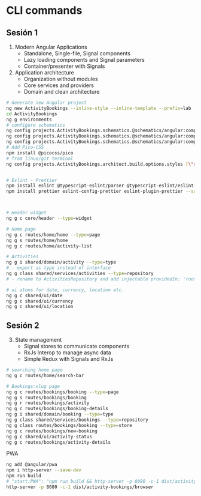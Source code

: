 # CLI commands

## Sesión 1

1. Modern Angular Applications
   - Standalone, Single-file, Signal components
   - Lazy loading components and Signal parameters
   - Container/presenter with Signals
2. Application architecture
   - Organization without modules
   - Core services and providers
   - Domain and clean architecture

```bash
# Generate new Angular project
ng new ActivityBookings --inline-style --inline-template --prefix=lab --skip-tests --ssr --style=css
cd ActivityBookings
ng g environments
# configure schematics
ng config projects.ActivityBookings.schematics.@schematics/angular:component.changeDetection \"OnPush\"
ng config projects.ActivityBookings.schematics.@schematics/angular:component.flat true
ng config projects.ActivityBookings.schematics.@schematics/angular:component.style \"none\"
# Add Pico-CSS
npm install @picocss/pico
# from linux/git terminal
ng config projects.ActivityBookings.architect.build.options.styles [\"node_modules/@picocss/pico/css/pico.min.css\",\"src/styles.css\"]


# Eslint - Prettier
npm install eslint @typescript-eslint/parser @typescript-eslint/eslint-plugin --save-dev
npm install prettier eslint-config-prettier eslint-plugin-prettier --save-dev



# Header widget
ng g c core/header --type=widget

# Home page
ng g c routes/home/home --type=page
ng g s routes/home/home
ng g c routes/home/activity-list

# Activities
ng g i shared/domain/activity --type=type
# - export as type instead of interface
ng g class shared/services/activities --type=repository
# - rename to ActivitiesRepository and add injectable providedIn: 'root'

# ui atoms for date, currency, location etc.
ng g c shared/ui/date
ng g c shared/ui/currency
ng g c shared/ui/location

```

## Sesión 2

3. State management
   - Signal stores to communicate components
   - RxJs Interop to manage async data
   - Simple Redux with Signals and RxJs

```bash
# searching home page
ng g c routes/home/search-bar

# Bookings:slug page
ng g c routes/bookings/booking --type=page
ng g s routes/bookings/booking
ng g r routes/bookings/activity
ng g c routes/bookings/booking-details
ng g i shared/domain/booking --type=type
ng g class shared/services/bookings --type=repository
ng g class routes/bookings/booking --type=store
ng g c routes/bookings/new-booking
ng g c shared/ui/activity-status
ng g c routes/bookings/activity-details
```

PWA

```bash
ng add @angular/pwa
npm i http-server --save-dev
npm run build
# "start:PWA": "npm run build && http-server -p 8080 -c-1 dist/activity-bookings/browser"
http-server -p 8080 -c-1 dist/activity-bookings/browser
```
